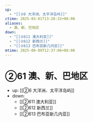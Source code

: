 ```yaml
---
up:
  - "[[②6 大洋洲、太平洋岛屿]]"
ctime: 2025-03-01T13:20:32+08:00
aliases:
  - 澳、新、巴地区
down:
  - "[[②611 澳大利亚]]"
  - "[[②612 新西兰]]"
  - "[[②613 巴布亚新几内亚]]"
mtime: 2025-09-09T12:37:06+08:00
---
```


# ②61 澳、新、巴地区

- up: [[②6 大洋洲、太平洋岛屿]]
- down:	
	- [[②611 澳大利亚]]
	- [[②612 新西兰]]
	- [[②613 巴布亚新几内亚]]
	
